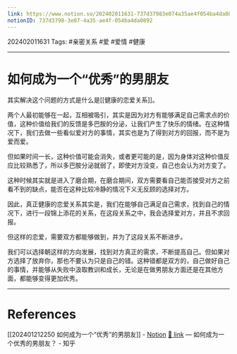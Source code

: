 ```yaml
---
link: https://www.notion.so/202402011631-737d37983e074a35ae4f054ba4da0892
notionID: 737d3798-3e07-4a35-ae4f-054ba4da0892
---
```

202402011631
Tags: #亲密关系 #爱 #爱情 #健康 

--- 
# 如何成为一个“优秀”的男朋友

其实解决这个问题的方式是什么是[[健康的恋爱关系]]。

两个人最初能够在一起，互相被吸引，其实是因为对方有能够满足自己需求点的价值，这种价值给我们的反馈是多巴胺的分泌，让我们产生了快乐的情绪。在这种情况下，我们去做一些看似爱对方的事情，其实也是为了得到对方的回报，而不是为爱而爱。

但如果时间一长，这种价值可能会消失，或者更可能的是，因为身体对这种价值反应比较熟悉了，所以多巴胺分泌就弱了，即使对方没变，自己也会认为对方变了。

这种时候其实就是进入了磨合期，在磨合期间，双方需要看自己能否接受对方之前看不到的缺点，能否在这种比较冷静的情况下义无反顾的选择对方。

因此，真正健康的恋爱关系其实是，我们在能够自己满足自己需求，找到自己的情况下，进行一段锦上添花的关系，在这段关系之中，我会选择爱对方，并且不求回报。

但这样的恋爱，需要双方都能够做到，并为了这段关系不断进步。

我们可以选择朝这样的方向发展，找到对方真正的需求，不断提高自己。但如果对方选择了放弃你，那也不要认为只是自己的错。这种错都是双方的，自己做好自己的事情，并能够从失败中汲取教训和成长，无论是在做男朋友方面还是在其他方面，都能够变得更加优秀。

---
# References

[[202401212250 如何成为一个“优秀”的男朋友]] - [Notion](https://www.notion.so/202401212250-59ae6e3a29d142fbb5778c147214bd9a?pvs=4)
[🔗 link](https://www.zhihu.com/question/26753619/answer/34280535?utm_campaign=shareopn&utm_medium=social&utm_oi=893206254741250048&utm_psn=1731109479264059392&utm_source=wechat_session) — 如何成为一个优秀的男朋友？ - 知乎
